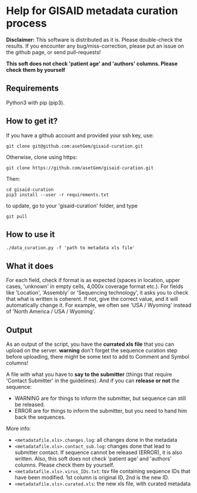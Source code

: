 # Help for GISAID metadata curation process

**Disclaimer:** This software is distributed as it is. Please double-check the results.
If you encounter any bug/miss-correction, please put an issue on the github page, or send pull-requests!

**This soft does not check 'patient age' and 'authors' columns. Please check them by yourself**

## Requirements

Python3 with pip (pip3).


## How to get it?

If you have a github account and provided your ssh key, use: 

	git clone git@github.com:asetGem/gisaid-curation.git

Otherwise, clone using https:

	git clone https://github.com/asetGem/gisaid-curation.git

Then:

	cd gisaid-curation
	pip3 install --user -r requirements.txt

to update, go to your 'gisaid-curation' folder, and type
	
	git pull

## How to use it

	./data_curation.py -f 'path to metadata xls file'

## What it does

For each field, check if format is as expected (spaces in location, upper cases, 'unknown' in empty cells, 4,000x coverage format etc.). For fields like 'Location', 'Assembly' or 'Sequencing technology', it asks you to check that what is written is coherent. If not, give the correct value, and it will automatically change it. For example, we often see 'USA / Wyoming' instead of 'North America / USA / Wyoming'.



## Output

As an output of the script, you have the **currated xls file** that you can upload on the server. **warning** don't forget the sequence curation step before uploading, there might be some text to add to Comment and Symbol columns!

A file with what you have to **say to the submitter** (things that require 'Contact Submitter' in the guidelines). And if you can **release or not** the sequence:

- WARNING are for things to inform the submitter, but sequence can still be released.
- ERROR are for things to inform the submitter, but you need to hand him back the sequences.


More info:

- `<metadatafile.xls>.changes.log`: all changes done in the metadata
- `<metadatafile.xls>.contact_sub.log`: changes done that lead to submitter contact. If sequence cannot be released (ERROR), it is also written. Also, this soft does not check 'patient age' and 'authors' columns. Please check them by yourself.
- `<metadatafile.xls>.virus_IDs.txt`: tsv file containing sequence IDs that have been modified. 1st column is original ID, 2nd is the new ID.
- `<metadatafile.xls>.curated.xls`: the new xls file, with curated metadata

